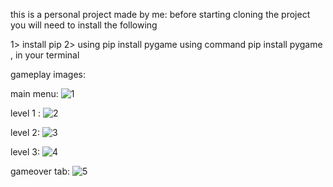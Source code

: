 this is a personal project made by me:
before starting cloning the project you will need to install the following

1> install pip 
2> using pip install pygame using command pip install pygame , in your terminal

gameplay images:

main menu:
![1](https://user-images.githubusercontent.com/72903849/154151994-4a774f1f-ae33-4bd8-8cc7-139df2259dd4.png)

level 1 :
![2](https://user-images.githubusercontent.com/72903849/154152064-5a191388-f5b9-4f2a-bad9-26abe4968f25.png)

level 2:
![3](https://user-images.githubusercontent.com/72903849/154152082-5751e9ac-0df3-432c-a954-391f6d3fb942.png)

level 3:
![4](https://user-images.githubusercontent.com/72903849/154152121-2e722ba9-4785-45a1-9174-6b97fbe022b8.png)

gameover tab:
![5](https://user-images.githubusercontent.com/72903849/154152232-921e83dc-34e9-46ff-a2e3-51e96cfa0632.png)
